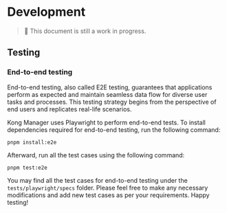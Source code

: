 # Development

> 🚧 This document is still a work in progress.

## Testing

### End-to-end testing

End-to-end testing, also called E2E testing, guarantees that applications perform as expected and maintain seamless data flow for diverse user tasks and processes. This testing strategy begins from the perspective of end users and replicates real-life scenarios.

Kong Manager uses Playwright to perform end-to-end tests. To install dependencies required for end-to-end testing, run the following command:

```shell
pnpm install:e2e
```

Afterward, run all the test cases using the following command:

```shell
pnpm test:e2e
```

You may find all the test cases for end-to-end testing under the `tests/playwright/specs` folder. Please feel free to make any necessary modifications and add new test cases as per your requirements. Happy testing!
